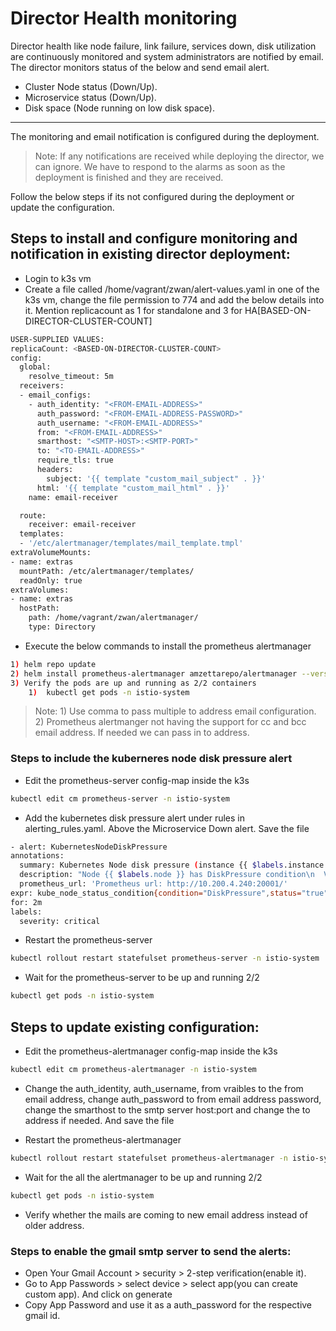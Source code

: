 # Director Health monitoring
Director health like node failure, link failure, services down, disk utilization are continuously monitored and system administrators are notified by email. 
The director monitors status of the below and send email alert. 
 - Cluster Node status (Down/Up).
 - Microservice status (Down/Up).
 - Disk space (Node running on low disk space).

----
The monitoring and email notification is configured during the deployment.

> Note:
If any notifications are received while deploying the director, we can ignore. We have to respond to the alarms as soon as the deployment is finished and they are received.

Follow the below steps if its not configured during the deployment or update the configuration. 

## Steps to install and configure monitoring and notification in existing director deployment:
- Login to  k3s vm
- Create a file called /home/vagrant/zwan/alert-values.yaml  in one of the k3s vm, change the file permission to 774 and add the below details into it. Mention replicacount as 1 for standalone and  3 for HA[BASED-ON-DIRECTOR-CLUSTER-COUNT]
```sh
USER-SUPPLIED VALUES:
replicaCount: <BASED-ON-DIRECTOR-CLUSTER-COUNT>
config:
  global:
    resolve_timeout: 5m
  receivers:
  - email_configs:
    - auth_identity: "<FROM-EMAIL-ADDRESS>"
      auth_password: "<FROM-EMAIL-ADDRESS-PASSWORD>"
      auth_username: "<FROM-EMAIL-ADDRESS>"
      from: "<FROM-EMAIL-ADDRESS>"
      smarthost: "<SMTP-HOST>:<SMTP-PORT>"
      to: "<TO-EMAIL-ADDRESS>"        
      require_tls: true
      headers:
        subject: '{{ template "custom_mail_subject" . }}'
      html: '{{ template "custom_mail_html" . }}'
    name: email-receiver

  route:
    receiver: email-receiver
  templates:
  - '/etc/alertmanager/templates/mail_template.tmpl'
extraVolumeMounts: 
- name: extras
  mountPath: /etc/alertmanager/templates/
  readOnly: true
extraVolumes:
- name: extras
  hostPath:
    path: /home/vagrant/zwan/alertmanager/
    type: Directory
```
- Execute the below commands to install the prometheus alertmanager
```sh
1) helm repo update
2) helm install prometheus-alertmanager amzettarepo/alertmanager --version 1.11.0 -n istio-system  --values /home/vagrant/zwan/alert-values.yaml
3) Verify the pods are up and running as 2/2 containers
    1)  kubectl get pods -n istio-system
```
> Note:
    1)  Use comma to pass multiple to address email configuration. 
    2)  Prometheus alertmanger not having the support for cc and bcc email address. If needed we can pass in to address.
    
### Steps to include the kuberneres node disk pressure alert
- Edit the prometheus-server config-map inside the k3s
```sh
kubectl edit cm prometheus-server -n istio-system
```
- Add the kubernetes disk pressure alert  under rules in alerting_rules.yaml. Above the Microservice Down alert. Save the file
```sh
- alert: KubernetesNodeDiskPressure
annotations:
  summary: Kubernetes Node disk pressure (instance {{ $labels.instance }})
  description: "Node {{ $labels.node }} has DiskPressure condition\n  VALUE = {{ $value }}\n  LABELS = {{ $labels }}"
  prometheus_url: 'Prometheus url: http://10.200.4.240:20001/'
expr: kube_node_status_condition{condition="DiskPressure",status="true"} == 1
for: 2m
labels:
  severity: critical
```
- Restart the prometheus-server
```sh
kubectl rollout restart statefulset prometheus-server -n istio-system
```
- Wait for the prometheus-server to be up and running 2/2
```sh
kubectl get pods -n istio-system
```
## Steps to update existing configuration:
- Edit the prometheus-alertmanager config-map  inside the k3s
```sh	
kubectl edit cm prometheus-alertmanager -n istio-system
```
			
- Change the auth_identity, auth_username, from vraibles to the from email address, change auth_password to from email address password, change the smarthost to the smtp server host:port and change the to address if needed. And save the file
	
- Restart the prometheus-alertmanager
```sh		
kubectl rollout restart statefulset prometheus-alertmanager -n istio-system
```
			
- Wait for the all the alertmanager to be up and running 2/2
```sh
kubectl get pods -n istio-system
```
-  Verify whether the mails are coming to new email address instead of older address.
	
### Steps to enable the gmail smtp server to send the alerts: 
- Open Your Gmail Account > security > 2-step verification(enable it).
- Go to App Passwords > select device > select app(you can create custom app). And click on generate
- Copy App Password and use it as a auth_password for the respective gmail id.
		
